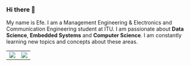 ### Hi there 👋

My name is Efe. I am a Management Engineering & Electronics and Communication Engineering student at ITU. I am passionate about **Data Science**, **Embedded Systems** and **Computer Science**. I am constantly learning new topics and concepts about these areas.

<table><tr><td valign="top" width="50%">
<img src="https://github-readme-stats.vercel.app/api?username=efemuratucarli&show_icons=true&count_private=true&hide_border=true&include_all_commits=true"/>
</td><td valign="top" width="50%">
<img src="https://github-readme-stats.vercel.app/api/top-langs/?username=efemuratucarli&langs_count=10&layout=compact&hide_border=true"/>
</td></tr></table>  
